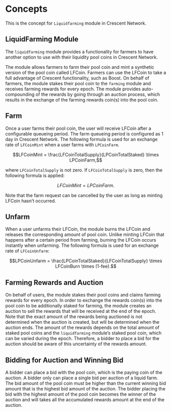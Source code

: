<!-- order: 1 -->
# Concepts

This is the concept for `Liquidfarming` module in Crescent Network.



## LiquidFarming Module

The `liquidfarming` module provides a functionality for farmers to have another option to use with their liquidity pool coins in Crescent Network. 

The module allows farmers to farm their pool coin and mint a synthetic version of the pool coin called LFCoin. 
Farmers can use the LFCoin to take a full advantage of Crescent functionality, such as Boost. 
On behalf of farmers, the module stakes their pool coin to the `farming` module and receives farming rewards for every epoch. 
The module provides auto-compounding of the rewards by going through an auction process, which results in the exchange of the farming rewards coin(s) into the pool coin.


## Farm

Once a user farms their pool coin, the user will receive LFCoin after a configurable queueing period.
The farm queueing period is configured as 1 day in Crescent Network. 
The following formula is used for an exchange rate of `LFCoinMint` when a user farms with `LPCoinFarm`.

$$LFCoinMint = \frac{LFCoinTotalSupply}{LPCoinTotalStaked} \times LPCoinFarm,$$

where `LFCoinTotalSupply` is not zero.
If `LFCoinTotalSupply` is zero, then the following formula is applied:

$$LFCoinMint = LPCoinFarm.$$

Note that the farm request can be cancelled by the user as long as minting LFCoin hasn’t occurred.

## Unfarm

When a user unfarms their LFCoin, the module burns the LFCoin and releases the corresponding amount of pool coin.
Unlike minting LFCoin that happens after a certain period from farming, burning the LFCoin occurs instantly when unfarming.
The following formula is used for an exchange rate of `LFCoinUnfarm`:

$$LPCoinUnfarm = \frac{LPCoinTotalStaked}{LFCoinTotalSupply} \times LFCoinBurn \times (1-fee).$$

## Farming Rewards and Auction

On behalf of users, the module stakes their pool coins and claims farming rewards for every epoch.
In order to exchange the rewards coin(s) into the pool coin to be additionally staked for farming, the module creates an auction to sell the rewards that will be received at the end of the epoch. Note that the exact amount of the rewards being auctioned is not determined when the auction is created, but will be determined when the auction ends.
The amount of the rewards depends on the total amount of staked pool coins and the `liquidfarming` module’s staked pool coin, which can be varied during the epoch.
Therefore, a bidder to place a bid for the auction should be aware of this uncertainty of the rewards amount.

## Bidding for Auction and Winning Bid

A bidder can place a bid with the pool coin, which is the paying coin of the auction. A bidder only can place a single bid per auction of a liquid farm.
The bid amount of the pool coin must be higher than the current winning bid amount that is the highest bid amount of the auction. The bidder placing the bid with the highest amount of the pool coin becomes the winner of the auction and will takes all the accumulated rewards amount at the end of the auction.
